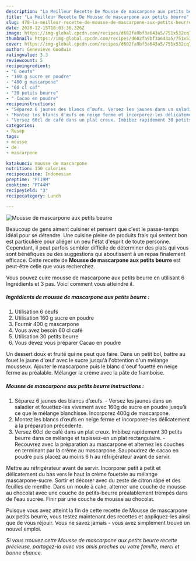 ```yaml
---
description: "La Meilleur Recette De Mousse de mascarpone aux petits beurre"
title: "La Meilleur Recette De Mousse de mascarpone aux petits beurre"
slug: 478-la-meilleur-recette-de-mousse-de-mascarpone-aux-petits-beurre
date: 2020-12-15T18:03:36.326Z
image: https://img-global.cpcdn.com/recipes/d602fa9bf3a643a5/751x532cq70/mousse-de-mascarpone-aux-petits-beurre-photo-principale-de-la-recette.jpg
thumbnail: https://img-global.cpcdn.com/recipes/d602fa9bf3a643a5/751x532cq70/mousse-de-mascarpone-aux-petits-beurre-photo-principale-de-la-recette.jpg
cover: https://img-global.cpcdn.com/recipes/d602fa9bf3a643a5/751x532cq70/mousse-de-mascarpone-aux-petits-beurre-photo-principale-de-la-recette.jpg
author: Genevieve Goodwin
ratingvalue: 3.3
reviewcount: 5
recipeingredient:
- "6 oeufs"
- "160 g sucre en poudre"
- "400 g mascarpone"
- "60 cl caf"
- "30 petits beurre"
- " Cacao en poudre"
recipeinstructions:
- "Séparez 6 jaunes des blancs d’œufs. Versez les jaunes dans un saladier et fouettez-les vivement avec 160g de sucre en poudre jusqu’à ce que le mélange blanchisse. Incorporez 400g de mascarpone."
- "Montez les blancs d’œufs en neige ferme et incorporez-les délicatement à la préparation précédente."
- "Versez 60cl de café dans un plat creux. Imbibez rapidement 30 petits beurre dans ce mélange et tapissez-en un plat rectangulaire. Recouvrez avec la préparation au mascarpone et alternez les couches en terminant par la crème au mascarpone. Saupoudrez de cacao en poudre puis placez au moins 6 h au réfrigérateur avant de servir."
categories:
- Resep
tags:
- mousse
- de
- mascarpone

katakunci: mousse de mascarpone 
nutrition: 150 calories
recipecuisine: Indonesian
preptime: "PT19M"
cooktime: "PT44M"
recipeyield: "3"
recipecategory: Lunch

---
```



![Mousse de mascarpone aux petits beurre](https://img-global.cpcdn.com/recipes/d602fa9bf3a643a5/751x532cq70/mousse-de-mascarpone-aux-petits-beurre-photo-principale-de-la-recette.jpg)

Beaucoup de gens aiment cuisiner et pensent que c'est le passe-temps idéal pour se détendre. Une cuisine pleine de produits frais qui sentent bon est particulière pour alléger un peu l'état d'esprit de toute personne. Cependant, il peut parfois sembler difficile de déterminer des plats qui vous sont bénéfiques ou des suggestions qui aboutissent à un repas finalement efficace. Cette recette de <strong> Mousse de mascarpone aux petits beurre </strong> est peut-être celle que vous recherchez.

<!--inarticleads1-->

Vous pouvez cuire mousse de mascarpone aux petits beurre en utilisant 6 Ingrédients et 3 pas. Voici comment vous atteindre il.

##### Ingrédients de mousse de mascarpone aux petits beurre :

1. Utilisation 6 oeufs
1. Utilisation 160 g sucre en poudre
1. Fournir 400 g mascarpone
1. Vous avez besoin 60 cl café
1. Utilisation 30 petits beurre
1. Vous devez vous préparer  Cacao en poudre


Un dessert doux et fruité qui ne peut que faire. Dans un petit bol, battre au fouet le jaune d&#39;œuf avec le sucre jusqu&#39;à l&#39;obtention d&#39;un mélange mousseux. Ajouter le mascarpone puis le blanc d&#39;oeuf fouetté en neige ferme au préalable. Mélanger la crème avec la pâte de framboise. 

<!--inarticleads2-->

##### Mousse de mascarpone aux petits beurre instructions :

1. Séparez 6 jaunes des blancs d’œufs. - Versez les jaunes dans un saladier et fouettez-les vivement avec 160g de sucre en poudre jusqu’à ce que le mélange blanchisse. Incorporez 400g de mascarpone.
1. Montez les blancs d’œufs en neige ferme et incorporez-les délicatement à la préparation précédente.
1. Versez 60cl de café dans un plat creux. Imbibez rapidement 30 petits beurre dans ce mélange et tapissez-en un plat rectangulaire. - Recouvrez avec la préparation au mascarpone et alternez les couches en terminant par la crème au mascarpone. Saupoudrez de cacao en poudre puis placez au moins 6 h au réfrigérateur avant de servir.


Mettre au réfrigérateur avant de servir. Incorporer petit à petit et délicatement du bas vers le haut la crème fouettée au mélange mascarpone-sucre. Sortir et décorer avec du zeste de citron râpé et des feuilles de menthe. Dans un moule à cake, alterner une couche de mousse au chocolat avec une couche de petits-beurre préalablement trempés dans de l&#39;eau sucrée. Finir par une couche de mousse au chocolat. 

<!--inarticleads1-->

<p>
Puisque vous avez atteint la fin de cette recette de Mousse de mascarpone aux petits beurre, vous testez maintenant des recettes et appliquez-les ainsi que de vous réjouir. Vous ne savez jamais - vous avez simplement trouvé un nouvel emploi.
</p>

<p>
<i>Si vous trouvez cette Mousse de mascarpone aux petits beurre recette précieuse, partagez-la avec vos amis proches ou votre famille, merci et bonne chance.</i>
</p>
